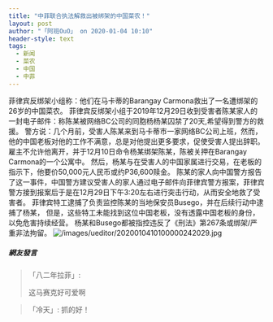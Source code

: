 ```yaml
---
title: "中菲联合执法解救出被绑架的中国菜农！"
layout: post
author: "「阿班OuO」 on 2020-01-04 10:10"
header-style: text
tags:
  - 新闻
  - 菜农
  - 中国
  - 中菲
---
```


菲律宾反绑架小组称：他们在马卡蒂的Barangay Carmona救出了一名遭绑架的26岁的中国菜农。
菲律宾反绑架小组于2019年12月29日收到受害者陈某家人的一封电子邮件：称陈某被网络BC公司的同胞杨杨某囚禁了20天,希望得到警方的救援。
警方说：几个月前，受害人陈某来到马卡蒂市一家网络BC公司上班，然而，他的中国老板对他的工作不满意，总是对他提出更多要求，促使受害人提出辞职。
雇主不允许他离开，并于12月10日命令杨某绑架陈某，陈被关押在Barangay Carmona的一个公寓中。
然后，杨某与在受害人的中国家属进行交易，在老板的指示下，他要价50,000元人民币或约P36,600赎金。
陈某的家人向中国警方报告了这一事件，中国警方建议受害人的家人通过电子邮件向菲律宾警方报案，菲律宾警方接到报案后于是在12月29日下午3:20左右进行突击行动，从而安全地救了受害者。
菲律宾特工逮捕了负责监控陈某的当地保安员Busego，并在后续行动中逮捕了杨某，
但是，这些特工未能找到这位中国老板，没有透露中国老板的身份，以免危害持续经营。
杨某和Busego都被指控违反了《刑法》第267条或绑架/严重非法拘留。
<img src="http://images.feileyuan.com/images/ueditor/2020010410100000242029.jpg" title="/images/ueditor/2020010410100000242029.jpg" alt="/images/ueditor/2020010410100000242029.jpg">
<input type="hidden" value="菲乐园提供">

##### 網友發言 
> 「八二年拉菲」:
> <p>这马赛克好可爱啊</p>

> 「冷天」:
> 抓的好！


